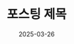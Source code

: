 ---
title:  "포스팅 제목"
excerpt: "포스팅 설명"
categories: 
- 카테고리 1
- 카테고리 2
tags:
- 태그 1
- 태그 2
 
toc_label: 목차 제목
toc: true
toc_sticky: true
 
date: 2025-03-26
last_modified_at: 2025-03-26
---